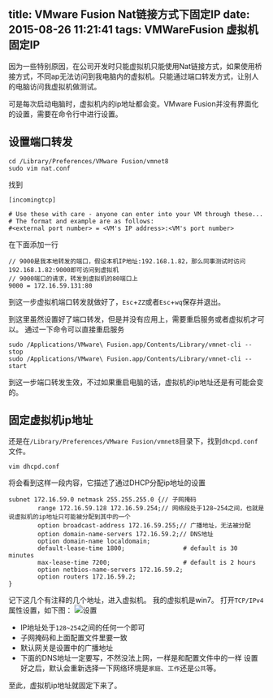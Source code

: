title: VMware Fusion Nat链接方式下固定IP
date: 2015-08-26 11:21:41
tags:  VMWareFusion 虚拟机 固定IP
---
因为一些特别原因，在公司开发时只能虚拟机只能使用Nat链接方式，如果使用桥接方式，不同ap无法访问到我电脑内的虚拟机。只能通过端口转发方式，让别人的电脑访问我虚拟机做测试。

可是每次启动电脑时，虚拟机内的ip地址都会变。VMware Fusion并没有界面化的设置，需要在命令行中进行设置。

## 设置端口转发

```shell
cd /Library/Preferences/VMware Fusion/vmnet8
sudo vim nat.conf
```
找到
```shell
[incomingtcp]

# Use these with care - anyone can enter into your VM through these...
# The format and example are as follows:
#<external port number> = <VM's IP address>:<VM's port number>
```
在下面添加一行
```shell
// 9000是我本地转发的端口，假设本机IP地址:192.168.1.82，那么同事测试时访问192.168.1.82:9000即可访问到虚拟机
// 9000端口的请求，转发到虚拟机的80端口上
9000 = 172.16.59.131:80
```
到这一步虚拟机端口转发就做好了，`Esc`+`ZZ`或者`Esc`+`wq`保存并退出。
<!--more-->
到这里虽然设置好了端口转发，但是并没有应用上，需要重启服务或者虚拟机才可以。
通过一下命令可以直接重启服务
```shell
sudo /Applications/VMware\ Fusion.app/Contents/Library/vmnet-cli --stop
sudo /Applications/VMware\ Fusion.app/Contents/Library/vmnet-cli --start
```

到这一步端口转发生效，不过如果重启电脑的话，虚拟机的ip地址还是有可能会变的。

## 固定虚拟机ip地址

还是在`/Library/Preferences/VMware Fusion/vmnet8`目录下，找到`dhcpd.conf`文件。
```shell
vim dhcpd.conf
```
将会看到这样一段内容，它描述了通过DHCP分配ip地址的设置
```shell
subnet 172.16.59.0 netmask 255.255.255.0 {// 子网掩码
        range 172.16.59.128 172.16.59.254;// 网络段处于128~254之间，也就是说虚拟机的ip地址只可能被分配到其中的一个
        option broadcast-address 172.16.59.255;// 广播地址，无法被分配
        option domain-name-servers 172.16.59.2;// DNS地址
        option domain-name localdomain;
        default-lease-time 1800;                # default is 30 minutes
        max-lease-time 7200;                    # default is 2 hours
        option netbios-name-servers 172.16.59.2;
        option routers 172.16.59.2;
}
```
记下这几个有注释的几个地址，进入虚拟机。
我的虚拟机是win7。
打开`TCP/IPv4`属性设置，如下图：
![设置][1]
- IP地址处于`128~254`之间的任何一个即可
- 子网掩码和上面配置文件里要一致
- 默认网关是设置中的广播地址
- 下面的DNS地址一定要写，不然没法上网，一样是和配置文件中的一样
设置好之后，默认会重新选择一下网络环境是`家庭`、`工作`还是`公共`等。

至此，虚拟机ip地址就固定下来了。


  [1]: http://i3.tietuku.com/bada1525b352c50a.png
